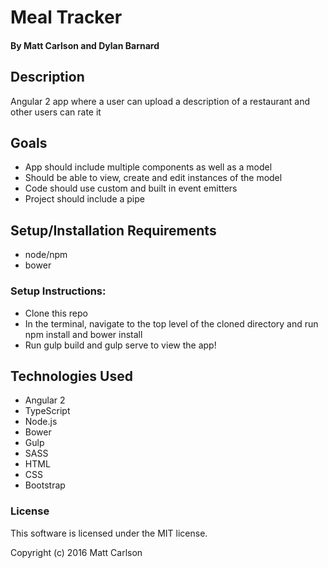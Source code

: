 # Meal Tracker

#### By Matt Carlson and Dylan Barnard

## Description

Angular 2 app where a user can upload a description of a restaurant and other users can rate it

## Goals

* App should include multiple components as well as a model
* Should be able to view, create and edit instances of the model
* Code should use custom and built in event emitters
* Project should include a pipe

## Setup/Installation Requirements
* node/npm
* bower

### Setup Instructions:
* Clone this repo
* In the terminal, navigate to the top level of the cloned directory and run npm install and bower install
* Run gulp build and gulp serve to view the app!

## Technologies Used

* Angular 2
* TypeScript
* Node.js
* Bower
* Gulp
* SASS
* HTML
* CSS
* Bootstrap

### License

This software is licensed under the MIT license.

Copyright (c) 2016 Matt Carlson
